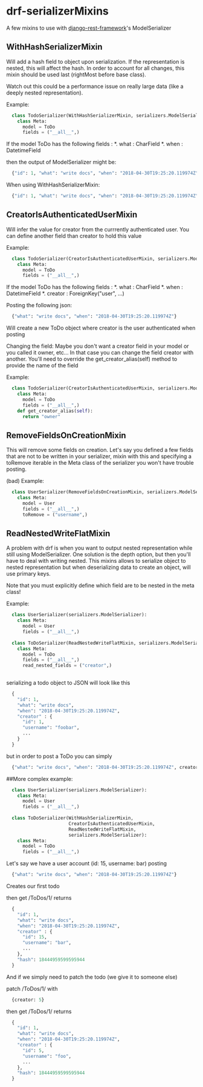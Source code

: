 # drf-serializerMixins
A few mixins to use with [django-rest-framework](http://www.django-rest-framework.org/)'s ModelSerializer


## WithHashSerializerMixin
Will add a hash field to object upon serialization. If the representation is nested, this will affect the hash.
In order to account for all changes, this mixin should be used last (rightMost before base class).

Watch out this could be a performance issue on really large data (like a deeply nested representation).

Example:
```python
  class TodoSerializer(WithHashSerializerMixin, serializers.ModelSerializer):
    class Meta:
      model = ToDo
      fields = ("__all__",)
```

If the model ToDo has the following fields : 
*. what : CharField
*. when : DatetimeField

then the output of ModelSerializer might be:
```python
  {"id": 1, "what": "write docs", "when": "2018-04-30T19:25:20.119974Z"}
```
When using WithHashSerializerMixin:
```python
  {"id": 1, "what": "write docs", "when": "2018-04-30T19:25:20.119974Z", "hash": -6564626725321286430}
```

## CreatorIsAuthenticatedUserMixin
Will infer the value for creator from the currrently authenticated user.
You can define another field than creator to hold this value

Example:
```python
  class TodoSerializer(CreatorIsAuthenticatedUserMixin, serializers.ModelSerializer):
    class Meta:
      model = ToDo
      fields = ("__all__",)
```

If the model ToDo has the following fields : 
*. what : CharField
*. when : DatetimeField
*. creator : ForeignKey("user", ...)

Posting the following json:
```python
  {"what": "write docs", "when": "2018-04-30T19:25:20.119974Z"}
```

Will create a new ToDo object where creator is the user authenticated when posting

Changing the field:
Maybe you don't want a creator field in your model or you called it owner, etc...
In that case you can change the field creator with another.
You'll need to override the get_creator_alias(self) method to provide the name of the field

Example:
```python
  class TodoSerializer(CreatorIsAuthenticatedUserMixin, serializers.ModelSerializer):
    class Meta:
      model = ToDo
      fields = ("__all__",)
    def get_creator_alias(self):
      return "owner"
```

## RemoveFieldsOnCreationMixin
This will remove some fields on creation.
Let's say you defined a few fields that are not to be written in your serializer,
mixin with this and specifying a toRemove iterable in the Meta class of the serializer you won't have trouble posting.

(bad) Example:
```python
  class UserSerializer(RemoveFieldsOnCreationMixin, serializers.ModelSerializer):
    class Meta:
      model = User
      fields = ("__all__",)
      toRemove = ("username",)
```


## ReadNestedWriteFlatMixin
A problem with drf is when you want to output nested representation while still using ModelSerializer. One solution is the depth option, but then you'll have to deal with writing nested. This mixins allows to serialize object to nested representation but when deserializing data to create an object, will use primary keys.

Note that you must explicitly define which field are to be nested in the meta class!

Example:
```python
  class UserSerializer(serializers.ModelSerializer):
    class Meta:
      model = User
      fields = ("__all__",)
      
  class ToDoSerializer(ReadNestedWriteFlatMixin, serializers.ModelSerializer):
    class Meta:
      model = ToDo
      fields = ("__all__",)
      read_nested_fields = ("creator",)
      
```

serializing a todo object to JSON will look like this
```python
  {
    "id": 1, 
    "what": "write docs", 
    "when": "2018-04-30T19:25:20.119974Z",
    "creator" : {
      "id": 1,
      "username": "foobar",
      ...
    }
  }
```

but in order to post a ToDo you can simply
```python
  {"what": "write docs", "when": "2018-04-30T19:25:20.119974Z", creator: 1}
```

##More complex example:
```python
  class UserSerializer(serializers.ModelSerializer):
    class Meta:
      model = User
      fields = ("__all__",)
      
  class ToDoSerializer(WithHashSerializerMixin,
                       CreatorIsAuthenticatedUserMixin,
                       ReadNestedWriteFlatMixin,
                       serializers.ModelSerializer):
    class Meta:
      model = ToDo
      fields = ("__all__",)
```

Let's say we have a user account (id: 15, username: bar)
posting
```python
  {"what": "write docs", "when": "2018-04-30T19:25:20.119974Z"}
```
Creates our first todo

then get /ToDos/1/ returns
```python
  {
    "id": 1, 
    "what": "write docs", 
    "when": "2018-04-30T19:25:20.119974Z",
    "creator" : {
      "id": 15,
      "username": "bar",
      ...
    },
    "hash": 18444959599595944
  }
```

And if we simply need to patch the todo (we give it to someone else)

patch /ToDos/1/ with
```python
  {creator: 5}
```

then get /ToDos/1/ returns
```python
  {
    "id": 1, 
    "what": "write docs", 
    "when": "2018-04-30T19:25:20.119974Z",
    "creator" : {
      "id": 5,
      "username": "foo",
      ...
    },
    "hash": 18444959599595944
  }
```

